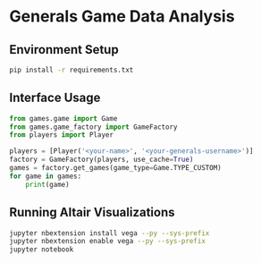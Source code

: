 # Generals Game Data Analysis

## Environment Setup

```bash
pip install -r requirements.txt
```

## Interface Usage

```python
from games.game import Game
from games.game_factory import GameFactory
from players import Player

players = [Player('<your-name>', '<your-generals-username>')]
factory = GameFactory(players, use_cache=True)
games = factory.get_games(game_type=Game.TYPE_CUSTOM)
for game in games:
    print(game)
```

## Running Altair Visualizations

```bash
jupyter nbextension install vega --py --sys-prefix
jupyter nbextension enable vega --py --sys-prefix
jupyter notebook
```